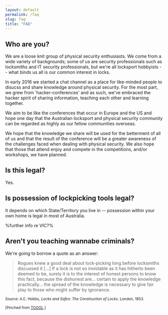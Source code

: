 ```yaml
---
layout: default
permalink: /faq
slug: faq
title: "FAQ"
---
```


## Who are you?

We are a loose knit group of physical security enthusiasts. We come from a wide
variety of backgrounds; some of us are security professionals such as locksmiths
and IT security professionals, but we're all locksport hobbyists -- what binds
us all is our common interest in locks.

In early 2016 we started a chat channel as a place for like-minded people to
disucss and share knowledge around physical security. For the most part, we
grew from 'hacker-conferences' and as such, we've embraced the hacker spirit of
sharing information, teaching each other and learning together.

We aim to be like the conferences that occur in Europe and the US and hope one
day that the Australian locksport and physical security community can be
regarded as highly as our fellow communities overseas.

We hope that the knowledge we share will be used for the betterment of all of us
and that the result of the conference will be a greater awareness of the
challenges faced when dealing with physical security. We also hope that those
that attend enjoy and compete in the competitions, and/or workshops, we have planned.

## Is this legal?

Yes.

## Is possession of lockpicking tools legal?

It depends on which State/Territory you live in -- possession within your own
home is legal in most of Australia.

%further info re VIC?%

## Aren't you teaching wannabe criminals?

We're going to borrow a quote as an answer:

> Rogues knew a good deal about lock-picking long before locksmiths discussed it
[...] If a lock is not so inviolable as it has hitherto been deemed to be,
surely it is to the interest of honest persons to know this fact, because the
dishonest are... certain to apply the knowledge practically… the spread of the
knowledge is necessary to give fair play to those who might suffer by ignorance.

<small>Source: A.C. Hobbs, *Locks and Safes: The Construction of Locks*. London,
1853.</small>

<small>[Pinched from [<abbr title="The Open Organisation Of Lockpickers">
TOOOL</abbr>](http://toool.us/).]</small>
